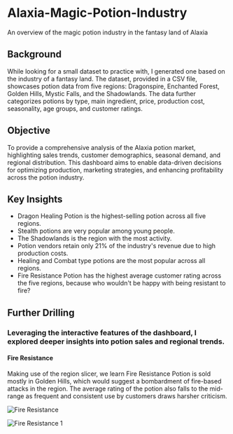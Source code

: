 # Alaxia-Magic-Potion-Industry
An overview of the magic potion industry in the fantasy land of Alaxia

## Background
While looking for a small dataset to practice with, I generated one based on the industry of a fantasy land. The dataset, provided in a CSV file, showcases potion data from five regions: Dragonspire, Enchanted Forest, Golden Hills, Mystic Falls, and the Shadowlands. The data further categorizes potions by type, main ingredient, price, production cost, seasonality, age groups, and customer ratings.

## Objective
To provide a comprehensive analysis of the Alaxia potion market, highlighting sales trends, customer demographics, seasonal demand, and regional distribution. This dashboard aims to enable data-driven decisions for optimizing production, marketing strategies, and enhancing profitability across the potion industry.

## Key Insights 
- Dragon Healing Potion is the highest-selling potion across all five regions.
- Stealth potions are very popular among young people.
- The Shadowlands is the region with the most activity.
- Potion vendors retain only 21% of the industry's revenue due to high production costs.
- Healing and Combat type potions are the most popular across all regions.
- Fire Resistance Potion has the highest average customer rating across the five regions, because who wouldn't be happy with being resistant to fire?

## Further Drilling
### Leveraging the interactive features of the dashboard, I explored deeper insights into potion sales and regional trends.
#### Fire Resistance
Making use of the region slicer, we learn Fire Resistance Potion is sold mostly in Golden Hills, which would suggest a bombardment of fire-based attacks in the region. The average rating of the potion also falls to the mid-range as frequent and consistent use by customers draws harsher criticism. 

![Fire Resistance](Fire-Resistance.png)

![Fire Resistance 1](Fire-Resistance-1.png)
